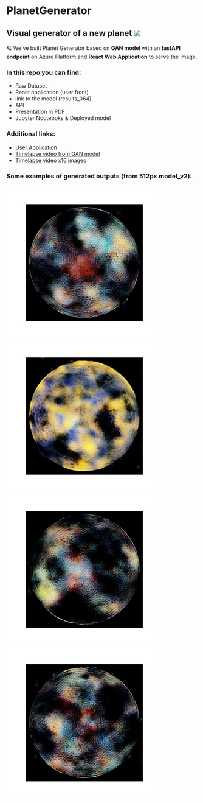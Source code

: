 # PlanetGenerator
## Visual generator of a new planet <img src="https://media.giphy.com/media/hvRJCLFzcasrR4ia7z/giphy.gif" width="25px">  

🪐 We've built Planet Generator based on **GAN model** with an **fastAPI endpoint** on Azure Platform and **React Web Application** to serve the image.  

### In this repo you can find:  
- Raw Dataset  
- React application (user front)  
- link to the model (results_064)   
- API  
- Presentation in PDF  
- Jupyter Nooteboks & Deployed model  

### Additional links:  
- [User Application](http://tomsoft1.pl)   
- [Timelapse video from GAN model](https://www.youtube.com/watch?v=6cA5EBKaYPA)  
- [Timelapse video x16 images](https://www.youtube.com/watch?v=8uJJ34HcdXM)  


### Some examples of generated outputs (from 512px model_v2):

<img src="https://raw.githubusercontent.com/mulatom1/PlanetGenerator/main/NOTEBOOKS/results_512_v2/images/S008_E020_IMG003.jpg" width="400">

<img src="https://raw.githubusercontent.com/mulatom1/PlanetGenerator/main/NOTEBOOKS/results_512_v2/images/S008_E016_IMG002.jpg" width="400">

<img src="https://raw.githubusercontent.com/mulatom1/PlanetGenerator/main/NOTEBOOKS/results_512_v2/images/S008_E020_IMG007.jpg" width="400">

<img src="https://raw.githubusercontent.com/mulatom1/PlanetGenerator/main/NOTEBOOKS/results_512_v2/images/S008_E020_IMG015.jpg" width="400">
